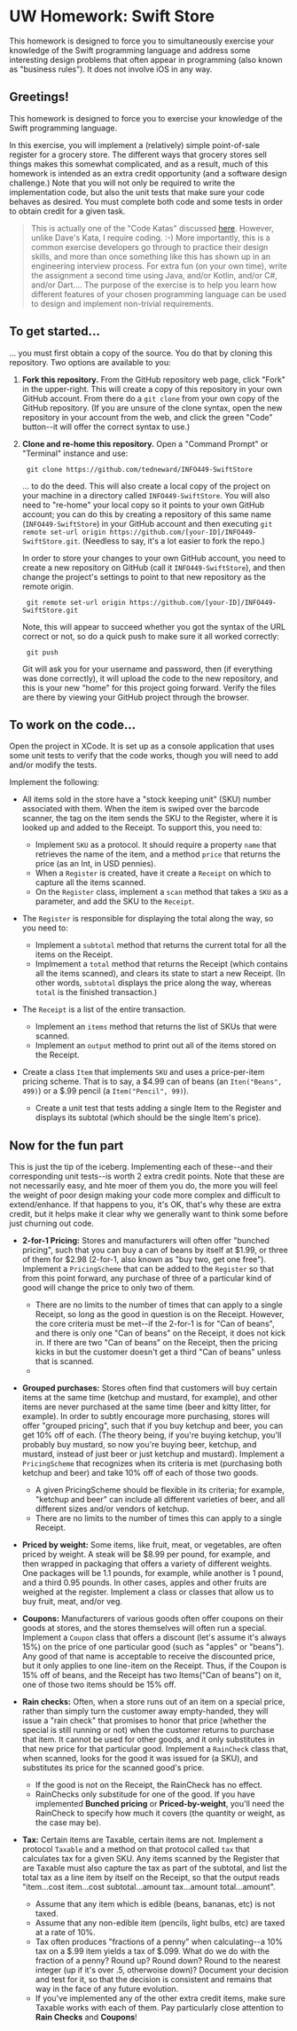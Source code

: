 # UW Homework: Swift Store
This homework is designed to force you to simultaneously exercise your knowledge of the Swift programming language and address some interesting design problems that often appear in programming (also known as "business rules"). It does not involve iOS in any way.

## Greetings!
This homework is designed to force you to exercise your knowledge of the Swift programming language.

In this exercise, you will implement a (relatively) simple point-of-sale register for a grocery store. The different ways that grocery stores sell things makes this somewhat complicated, and as a result, much of this homework is intended as an extra credit opportunity (and a software design challenge.) Note that you will not only be required to write the implementation code, but also the unit tests that make sure your code behaves as desired. You must complete both code and some tests in order to obtain credit for a given task.

> This is actually one of the "Code Katas" discussed [here](http://codekata.com/kata/kata01-supermarket-pricing/). However, unlike Dave's Kata, I require coding. :-) More importantly, this is a common exercise developers go through to practice their design skills, and more than once something like this has shown up in an engineering interview process. For extra fun (on your own time), write the assignment a second time using Java, and/or Kotlin, and/or C#, and/or Dart.... The purpose of the exercise is to help you learn how different features of your chosen programming language can be used to design and implement non-trivial requirements.

## To get started...
... you must first obtain a copy of the source. You do that by cloning this repository. Two options are available to you:

1. **Fork this repository.** From the GitHub repository web page, click "Fork" in the upper-right. This will create a copy of this repository in your own GitHub account. From there do a `git clone` from your own copy of the GitHub repository. (If you are unsure of the clone syntax, open the new repository in your account from the web, and click the green "Code" button--it will offer the correct syntax to use.)

2. **Clone and re-home this repository.** Open a "Command Prompt" or "Terminal" instance and use:

        git clone https://github.com/tedneward/INFO449-SwiftStore

    ... to do the deed. This will also create a local copy of the project on your machine in a directory called `INFO449-SwiftStore`. You will also need to "re-home" your local copy so it points to your own GitHub account; you can do this by creating a repository of this same name (`INFO449-SwiftStore`) in your GitHub account and then executing `git remote set-url origin https://github.com/[your-ID]/INFO449-SwiftStore.git`. (Needless to say, it's a lot easier to fork the repo.)

    In order to store your changes to your own GitHub account, you need to create a new repository on GitHub (call it `INFO449-SwiftStore`), and then change the project's settings to point to that new repository as the remote origin.

        git remote set-url origin https://github.com/[your-ID]/INFO449-SwiftStore.git

    Note, this will appear to succeed whether you got the syntax of the URL correct or not, so do a quick push to make sure it all worked correctly:

        git push

    Git will ask you for your username and password, then (if everything was done correctly), it will upload the code to the new repository, and this is your new "home" for this project going forward. Verify the files are there by viewing your GitHub project through the browser.


## To work on the code...
Open the project in XCode. It is set up as a console application that uses some unit tests to verify that the code works, though you will need to add and/or modify the tests.

Implement the following:

* All items sold in the store have a "stock keeping unit" (SKU) number associated with them. When the item is swiped over the barcode scanner, the tag on the item sends the SKU to the Register, where it is looked up and added to the Receipt. To support this, you need to:
    * Implement `SKU` as a protocol. It should require a property `name` that retrieves the name of the item, and a method `price` that returns the price (as an Int, in USD pennies).
    * When a `Register` is created, have it create a `Receipt` on which to capture all the items scanned.
    * On the `Register` class, implement a `scan` method that takes a `SKU` as a parameter, and add the SKU to the `Receipt`.

* The `Register` is responsible for displaying the total along the way, so you need to:
    * Implement a `subtotal` method that returns the current total for all the items on the Receipt.
    * Implmement a `total` method that returns the Receipt (which contains all the items scanned), and clears its state to start a new Receipt. (In other words, `subtotal` displays the price along the way, whereas `total` is the finished transaction.)

* The `Receipt` is a list of the entire transaction.
    * Implement an `items` method that returns the list of SKUs that were scanned.
    * Implement an `output` method to print out all of the items stored on the Receipt.

* Create a class `Item` that implements `SKU` and uses a price-per-item pricing scheme. That is to say, a $4.99 can of beans (an `Iten("Beans", 499)`) or a $.99 pencil (a `Item("Pencil", 99)`).
    * Create a unit test that tests adding a single Item to the Register and displays its subtotal (which should be the single Item's price).

## Now for the fun part
This is just the tip of the iceberg. Implementing each of these--and their corresponding unit tests--is worth 2 extra credit points. Note that these are not necessarily easy, and hte moer of them you do, the more you will feel the weight of poor design making your code more complex and difficult to extend/enhance. If that happens to you, it's OK, that's why these are extra credit, but it helps make it clear why we generally want to think some before just churning out code.

* **2-for-1 Pricing:** Stores and manufacturers will often offer "bunched pricing", such that you can buy a can of beans by itself at $1.99, or three of them for $2.98 (2-for-1, also known as "buy two, get one free"). Implement a `PricingScheme` that can be added to the `Register` so that from this point forward, any purchase of three of a particular kind of good will change the price to only two of them.
    * There are no limits to the number of times that can apply to a single Receipt, so long as the good in question is on the Receipt. However, the core criteria must be met--if the 2-for-1 is for "Can of beans", and there is only one "Can of beans" on the Receipt, it does not kick in. If there are two "Can of beans" on the Receipt, then the pricing kicks in but the customer doesn't get a third "Can of beans" unless that is scanned.
    * 

* **Grouped purchases:** Stores often find that customers will buy certain items at the same time (ketchup and mustard, for example), and other items are never purchased at the same time (beer and kitty litter, for example). In order to subtly encourage more purchasing, stores will offer "grouped pricing", such that if you buy ketchup and beer, you can get 10% off of each. (The theory being, if you're buying ketchup, you'll probably buy mustard, so now you're buying beer, ketchup, and mustard, instead of just beer or just ketchup and mustard). Implement a `PricingScheme` that recognizes when its criteria is met (purchasing both ketchup and beer) and take 10% off of each of those two goods.
    * A given PricingScheme should be flexible in its criteria; for example, "ketchup and beer" can include all different varieties of beer, and all different sizes and/or vendors of ketchup.
    * There are no limits to the number of times this can apply to a single Receipt.

* **Priced by weight:** Some items, like fruit, meat, or vegetables, are often priced by weight. A steak will be $8.99 per pound, for example, and then wrapped in packaging that offers a variety of different weights. One packages will be 1.1 pounds, for example, while another is 1 pound, and a third 0.95 pounds. In other cases, apples and other fruits are weighed at the register. Implement a class or classes that allow us to buy fruit, meat, and/or veg. 

* **Coupons:** Manufacturers of various goods often offer coupons on their goods at stores, and the stores themselves will often run a special. Implement a `Coupon` class that offers a discount (let's assume it's always 15%) on the price of one particular good (such as "apples" or "beans"). Any good of that name is acceptable to receive the discounted price, but it only applies to one line-item on the Receipt. Thus, if the Coupon is 15% off of beans, and the Receipt has two Items("Can of beans") on it, one of those two items should be 15% off.

* **Rain checks:** Often, when a store runs out of an item on a special price, rather than simply turn the customer away empty-handed, they will issue a "rain check" that promises to honor that price (whether the special is still running or not) when the customer returns to purchase that item. It cannot be used for other goods, and it only substitutes in that new price for that particular good. Implement a `RainCheck` class that, when scanned, looks for the good it was issued for (a SKU), and substitutes its price for the scanned good's price. 
    * If the good is not on the Receipt, the RainCheck has no effect.
    * RainChecks only substitude for one of the good. If you have implemented **Bunched pricing** or **Priced-by-weight**, you'll need the RainCheck to specify how much it covers (the quantity or weight, as the case may be).

* **Tax:** Certain items are Taxable, certain items are not. Implement a protocol `Taxable` and a method on that protocol called `tax` that calculates tax for a given SKU. Any items scanned by the Register that are Taxable must also capture the tax as part of the subtotal, and list the total tax as a line item by itself on the Receipt, so that the output reads "item...cost item...cost subtotal...amount tax...amount total...amount".
    * Assume that any item which is edible (beans, bananas, etc) is not taxed.
    * Assume that any non-edible item (pencils, light bulbs, etc) are taxed at a rate of 10%.
    * Tax often produces "fractions of a penny" when calculating--a 10% tax on a $.99 item yields a tax of $.099. What do we do with the fraction of a penny? Round up? Round down? Round to the nearest integer (up if it's over .5, otherwoise down)? Document your decision and test for it, so that the decision is consistent and remains that way in the face of any future evolution.
    * If you've implemented any of the other extra credit items, make sure Taxable works with each of them. Pay particularly close attention to **Rain Checks** and **Coupons**!





